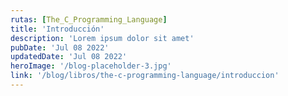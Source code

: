 ```yaml
---
rutas: [The_C_Programming_Language]
title: 'Introducción'
description: 'Lorem ipsum dolor sit amet'
pubDate: 'Jul 08 2022'
updatedDate: 'Jul 08 2022'
heroImage: '/blog-placeholder-3.jpg'
link: '/blog/libros/the-c-programming-language/introduccion'
---
```



